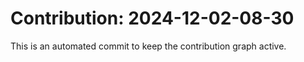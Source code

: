 # Contribution: 2024-12-02-08-30
This is an automated commit to keep the contribution graph active.

